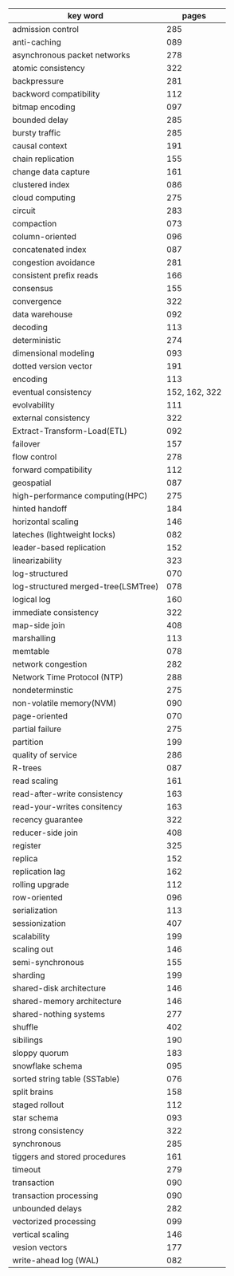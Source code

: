 
| key word                            | pages         |
| ----------------------------------- | ------------- |
| admission control                   | 285           |
| anti-caching                        | 089           |
| asynchronous packet networks        | 278           |
| atomic consistency                  | 322           |
| backpressure                        | 281           |
| backword compatibility              | 112           |
| bitmap encoding                     | 097           |
| bounded delay                       | 285           |
| bursty traffic                      | 285           |
| causal context                      | 191           |
| chain replication                   | 155           |
| change data capture                 | 161           |
| clustered index                     | 086           |
| cloud computing                     | 275           |
| circuit                             | 283           |
| compaction                          | 073           |
| column-oriented                     | 096           |
| concatenated index                  | 087           |
| congestion avoidance                | 281           |
| consistent prefix reads             | 166           |
| consensus                           | 155           |
| convergence                         | 322           |
| data warehouse                      | 092           |
| decoding                            | 113           |
| deterministic                       | 274           |
| dimensional modeling                | 093           |
| dotted version vector               | 191           |
| encoding                            | 113           |
| eventual consistency                | 152, 162, 322 |
| evolvability                        | 111           |
| external consistency                | 322           |
| Extract-Transform-Load(ETL)         | 092           |
| failover                            | 157           |
| flow control                        | 278           |
| forward compatibility               | 112           |
| geospatial                          | 087           |
| high-performance computing(HPC)     | 275           |
| hinted handoff                      | 184           |
| horizontal scaling                  | 146           |
| lateches (lightweight locks)        | 082           |
| leader-based replication            | 152           |
| linearizability                     | 323           |
| log-structured                      | 070           |
| log-structured merged-tree(LSMTree) | 078           |
| logical log                         | 160           |
| immediate consistency               | 322           |
| map-side join                       | 408           |
| marshalling                         | 113           |
| memtable                            | 078           |
| network congestion                  | 282           |
| Network Time Protocol (NTP)         | 288           |
| nondeterminstic                     | 275           |
| non-volatile memory(NVM)            | 090           |
| page-oriented                       | 070           |
| partial failure                     | 275           |
| partition                           | 199           |
| quality of service                  | 286           |
| R-trees                             | 087           |
| read scaling                        | 161           |
| read-after-write consistency        | 163           |
| read-your-writes consitency         | 163           |
| recency guarantee                   | 322           |
| reducer-side join                   | 408           |
| register                            | 325           |
| replica                             | 152           |
| replication lag                     | 162           |
| rolling upgrade                     | 112           |
| row-oriented                        | 096           |
| serialization                       | 113           |
| sessionization                      | 407           |
| scalability                         | 199           |
| scaling out                         | 146           |
| semi-synchronous                    | 155           |
| sharding                            | 199           |
| shared-disk architecture            | 146           |
| shared-memory architecture          | 146           |
| shared-nothing systems              | 277           |
| shuffle                             | 402           |
| sibilings                           | 190           |
| sloppy quorum                       | 183           |
| snowflake schema                    | 095           |
| sorted string table (SSTable)       | 076           |
| split brains                        | 158           |
| staged rollout                      | 112           |
| star schema                         | 093           |
| strong consistency                  | 322           |
| synchronous                         | 285           |
| tiggers and stored procedures       | 161           |
| timeout                             | 279           |
| transaction                         | 090           |
| transaction processing              | 090           |
| unbounded delays                    | 282           |
| vectorized processing               | 099           |
| vertical scaling                    | 146           |
| vesion vectors                      | 177           |
| write-ahead log (WAL)               | 082           |